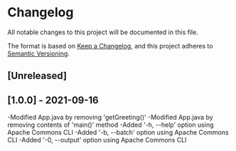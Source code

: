 # Changelog
All notable changes to this project will be documented in this file.

The format is based on [Keep a Changelog](https://keepachangelog.com/en/1.0.0/),
and this project adheres to [Semantic Versioning](https://semver.org/spec/v2.0.0.html).

## [Unreleased]

## [1.0.0] - 2021-09-16
-Modified App.java by removing 'getGreeting()'
-Modified App.java by removing contents of 'main()' method
-Added '-h, --help' option using Apache Commons CLI 
-Added '-b, --batch' option using Apache Commons CLI 
-Added '-0, --output' option using Apache Commons CLI 
